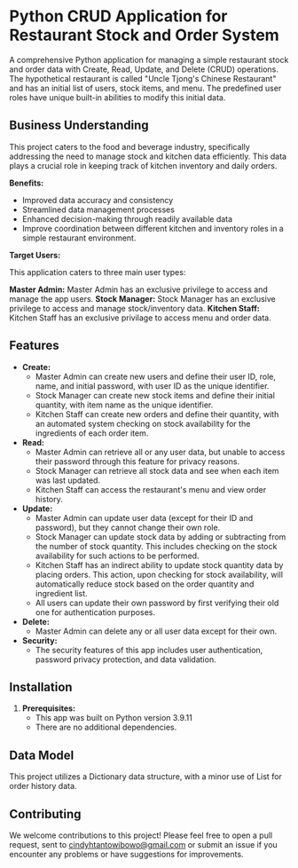 # Python CRUD Application for Restaurant Stock and Order System

A comprehensive Python application for managing a simple restaurant stock and order data with Create, Read, Update, and Delete (CRUD) operations. The hypothetical restaurant is called "Uncle Tjong's Chinese Restaurant" and has an initial list of users, stock items, and menu. The predefined user roles have unique built-in abilities to modify this initial data.

## Business Understanding

This project caters to the food and beverage industry, specifically addressing the need to manage stock and kitchen data efficiently. This data plays a crucial role in keeping track of kitchen inventory and daily orders.

**Benefits:**

* Improved data accuracy and consistency
* Streamlined data management processes
* Enhanced decision-making through readily available data
* Improve coordination between different kitchen and inventory roles in a simple restaurant environment.

**Target Users:**

This application caters to three main user types:

**Master Admin:** Master Admin has an exclusive privilege to access and manage the app users.
**Stock Manager:** Stock Manager has an exclusive privilege to access and manage stock/inventory data.
**Kitchen Staff:** Kitchen Staff has an exclusive privilage to access menu and order data.

## Features

* **Create:**
    * Master Admin can create new users and define their user ID, role, name, and initial password, with user ID as the unique identifier.
    * Stock Manager can create new stock items and define their initial quantity, with item name as the unique identifier.
    * Kitchen Staff can create new orders and define their quantity, with an automated system checking on stock availability for the ingredients of each order item.
* **Read:**
    * Master Admin can retrieve all or any user data, but unable to access their password through this feature for privacy reasons.
    * Stock Manager can retrieve all stock data and see when each item was last updated.
    * Kitchen Staff can access the restaurant's menu and view order history.
* **Update:**
    * Master Admin can update user data (except for their ID and password), but they cannot change their own role.
    * Stock Manager can update stock data by adding or subtracting from the number of stock quantity. This includes checking on the stock availability for such actions to be performed.
    * Kitchen Staff has an indirect ability to update stock quantity data by placing orders. This action, upon checking for stock availability, will automatically reduce stock based on the order quantity and ingredient list.
    * All users can update their own password by first verifying their old one for authentication purposes.
* **Delete:**
    * Master Admin can delete any or all user data except for their own.
* **Security:**
    * The security features of this app includes user authentication, password privacy protection, and data validation.

## Installation

1. **Prerequisites:**
    * This app was built on Python version 3.9.11
    * There are no additional dependencies.

## Data Model
This project utilizes a Dictionary data structure, with a minor use of List for order history data.

## Contributing
We welcome contributions to this project! Please feel free to open a pull request, sent to cindyhtantowibowo@gmail.com or submit an issue if you encounter any problems or have suggestions for improvements.

